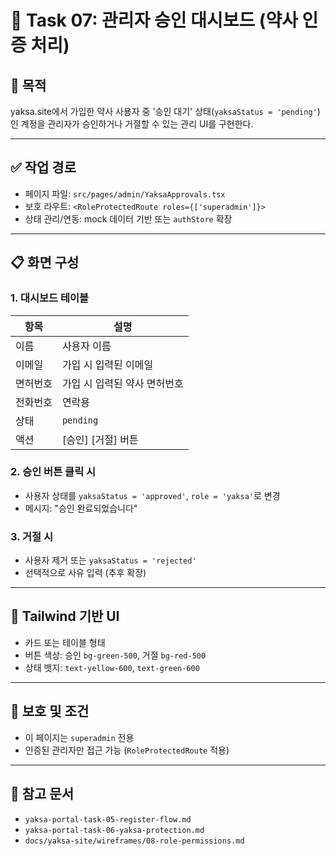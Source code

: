 
# 🧾 Task 07: 관리자 승인 대시보드 (약사 인증 처리)

## 🎯 목적
yaksa.site에서 가입한 약사 사용자 중 '승인 대기' 상태(`yaksaStatus = 'pending'`)인 계정을 관리자가 승인하거나 거절할 수 있는 관리 UI를 구현한다.

---

## ✅ 작업 경로

- 페이지 파일: `src/pages/admin/YaksaApprovals.tsx`
- 보호 라우트: `<RoleProtectedRoute roles={['superadmin']}>`
- 상태 관리/연동: mock 데이터 기반 또는 `authStore` 확장

---

## 📋 화면 구성

### 1. 대시보드 테이블

| 항목 | 설명 |
|------|------|
| 이름 | 사용자 이름 |
| 이메일 | 가입 시 입력된 이메일 |
| 면허번호 | 가입 시 입력된 약사 면허번호 |
| 전화번호 | 연락용 |
| 상태 | `pending` |
| 액션 | [승인] [거절] 버튼

### 2. 승인 버튼 클릭 시
- 사용자 상태를 `yaksaStatus = 'approved'`, `role = 'yaksa'`로 변경
- 메시지: "승인 완료되었습니다"

### 3. 거절 시
- 사용자 제거 또는 `yaksaStatus = 'rejected'`
- 선택적으로 사유 입력 (추후 확장)

---

## 🧱 Tailwind 기반 UI
- 카드 또는 테이블 형태
- 버튼 색상: 승인 `bg-green-500`, 거절 `bg-red-500`
- 상태 뱃지: `text-yellow-600`, `text-green-600`

---

## 🔐 보호 및 조건

- 이 페이지는 `superadmin` 전용
- 인증된 관리자만 접근 가능 (`RoleProtectedRoute` 적용)

---

## 📎 참고 문서

- `yaksa-portal-task-05-register-flow.md`
- `yaksa-portal-task-06-yaksa-protection.md`
- `docs/yaksa-site/wireframes/08-role-permissions.md`
